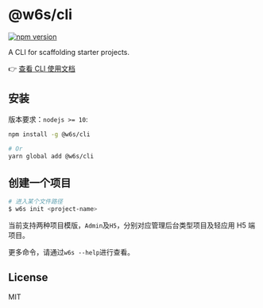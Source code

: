 # @w6s/cli 

[![npm version](https://badge.fury.io/js/%40w6s%2Fcli.svg)](https://badge.fury.io/js/%40w6s%2Fcli)

A CLI for scaffolding starter projects.

👉 [查看 CLI 使用文档](https://open.workplus.io/cli/)

## 安装

版本要求：`nodejs >= 10`:

```bash
npm install -g @w6s/cli

# Or
yarn global add @w6s/cli
```

## 创建一个项目

```bash
# 进入某个文件路径
$ w6s init <project-name>
```

当前支持两种项目模版，`Admin`及`H5`，分别对应管理后台类型项目及轻应用 H5 端项目。

更多命令，请通过`w6s --help`进行查看。

## License

MIT
